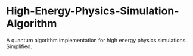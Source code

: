 # High-Energy-Physics-Simulation-Algorithm
A quantum algorithm implementation for high energy physics simulations. Simplified.
